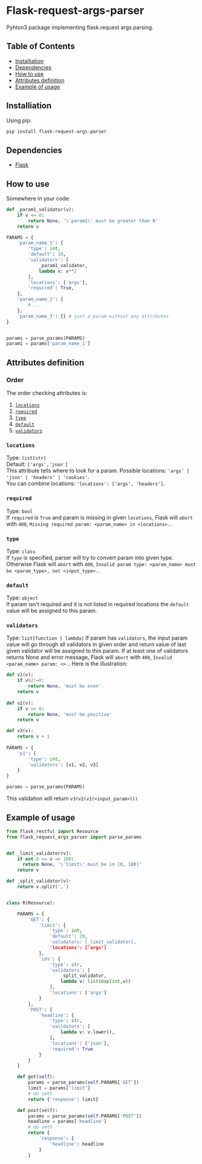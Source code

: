# Flask-request-args-parser
Pyhton3 package implementing flask.request args parsing.

## Table of Contents
* [Installiation](#installiation)
* [Dependencies](#dependencies)
* [How to use](#how-to-use)
* [Attributes definition](#attributes-definition)
* [Example of usage](#example-of-usage)

## Installiation
Using pip:
```bash
pip install flask-request-args-parser
```
## Dependencies
* [Flask](http://flask.pocoo.org)  

## How to use
Somewhere in your code:
```python
def _param1_validator(v):
    if v <= 0:
        return None, '\'param1\' must be greater than 0'
    return v

PARAMS = {
    'param_name_1': {
        'type': int,
        'default': 10,
        'validators': [
            _param1_validator,
            lambda v: v**2
        ],
        'locations': ['args'],
        'required': True,
    },
    'param_name_2': {
        # ...
    },
    'param_name_3': {} # just a param without any attributes
}


params = parse_params(PARAMS)
param1 = params['param_name_1']
```
## Attributes definition

### Order
The order checking attributes is:
1. [`locations`](#locations)
1. [`required`](#required)
1. [`type`](#type)
1. [`default`](#default)
1. [`validators`](#validators)

### `locations`
Type: `list[str]`  
Default: `['args','json']`  
This attribute tells where to look for a param.
Possible locations: `'args' | 'json' | 'headers' | 'cookies'`.  
You can combine locations: `'locations': ['args', 'headers']`.  

### `required`
Type: `bool`  
If `required` is `True` and param is missing in given `locations`, Flask will `abort` with `400`, `Missing required param: <param_name> in <locations>.`.
    
### `type`
Type: `class`  
If `type` is specified, parser will try to convert param into given type. Otherwise Flask will `abort` with `400`, `Invalid param type: <param_name> must be <param_type>, not <input_type>.`.

### `default`
Type: `object`  
If param isn't required and it is not listed in required locations the `default` value will be assigned to this param.

### `validators`  
Type: `list[function | lambda]`
If param has `validators`, the input param value will go through all validators in given order and return value of last given validator will be assigned to this param. If at least one of validators returns None and error message, Flask will `abort` with `400`, `Invalid <param_name> param: <>.`. Here is the illustration:
```python
def v1(v): 
    if v%2!=0:
        return None, 'must be even'
    return v
    
def v2(v):
    if v <= 0:
        return None, 'must be positive'
    return v

def v3(v):
    return v + 1
    
PARAMS = {
    'p1': {
        'type': int,
        'validators': [v1, v2, v3]
    }
}

params = parse_params(PARAMS)
```
This validation will return `v3(v2(v1(<input_param>)))`  

## Example of usage
```python
from flask_restful import Resource
from flask_request_args_parser import parse_params


def _limit_validator(v):
    if not 0 <= v <= 100:
      return None, '\'limit\' must be in [0, 100]'
    return v

def _split_validator(v):
    return v.split(',')


class R(Resource):

    PARAMS = {
        'GET': {
            'limit': {
                'type': int,
                'default': 20,
                'valudators: [_limit_validator],
                'locations': ['args']
            },
            'ids': {
                'type': str,
                'validators': [
                    _split_validator,
                    lambda v: list(map(int,v))
                ],
                'locations': ['args']
            }
        },
        'POST': {
            'headline': {
                'type': str,
                'vaildators': [
                    lambda v: v.lower(),
                ],
                'locations': ['json'],
                'required': True
            }
        }
    }

    def get(self):
        params = parse_params(self.PARAMS['GET'])
        limit = params['limit']
        # do smth
        return {'response': limit}

    def post(self):
        params = parse_params(self.PARAMS['POST'])
        headline = params['headline']
        # do smth
        return {
            'response': {
                'headline': headline
            }
        }
```
